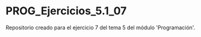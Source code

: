 # PROG_Ejercicios_5.1_07
Repositorio creado para el ejercicio 7 del tema 5 del módulo 'Programación'.
